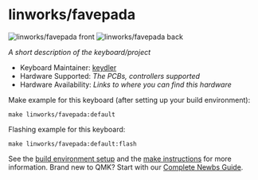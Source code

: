 # linworks/favepada

![linworks/favepada front](https://i.imgur.com/tkKHcL2h.png)
![linworks/favepada back](https://i.imgur.com/1x5UokRh.png)

*A short description of the keyboard/project*

* Keyboard Maintainer: [keydler](https://github.com/duilchoi)
* Hardware Supported: *The PCBs, controllers supported*
* Hardware Availability: *Links to where you can find this hardware*

Make example for this keyboard (after setting up your build environment):

    make linworks/favepada:default

Flashing example for this keyboard:

    make linworks/favepada:default:flash

See the [build environment setup](https://docs.qmk.fm/#/getting_started_build_tools) and the [make instructions](https://docs.qmk.fm/#/getting_started_make_guide) for more information. Brand new to QMK? Start with our [Complete Newbs Guide](https://docs.qmk.fm/#/newbs).
